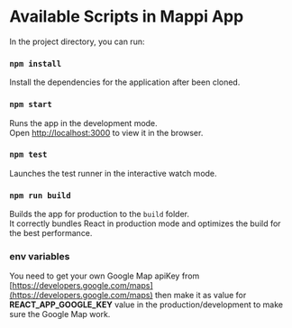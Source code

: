 # Available Scripts in Mappi App

In the project directory, you can run:

### `npm install`

Install the dependencies for the application after been cloned.


### `npm start`

Runs the app in the development mode.\
Open [http://localhost:3000](http://localhost:3000) to view it in the browser.



### `npm test`

Launches the test runner in the interactive watch mode.


### `npm run build`

Builds the app for production to the `build` folder.\
It correctly bundles React in production mode and optimizes the build for the best performance.


### env variables

You need to get your own Google Map apiKey from [https://developers.google.com/maps](https://developers.google.com/maps) then make it as value for **REACT_APP_GOOGLE_KEY** value in the production/development to make sure the Google Map work. 
